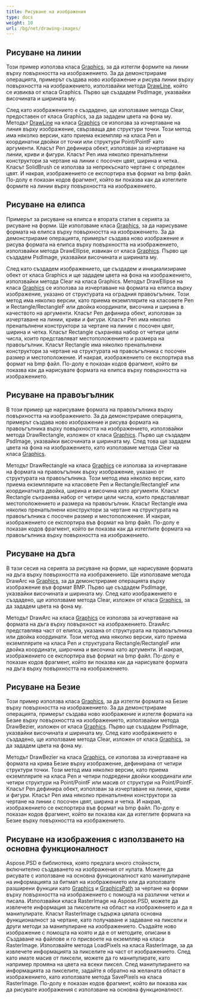 ```yaml
---
title: Рисуване на изображения
type: docs
weight: 10
url: /bg/net/drawing-images/
---
```


## **Рисуване на линии**
Този пример използва класа [Graphics](https://reference.aspose.com/psd/net/aspose.psd/graphics), за да изтегли формите на линии върху повърхността на изображението. За да демонстрираме операцията, примерът създава ново изображение и рисува линии върху повърхността на изображението, използвайки метода [DrawLine](https://reference.aspose.com/psd/net/aspose.psd/graphics/methods/drawline/index), който се извиква от класа Graphics. Първо ще създадем PsdImage, указвайки височината и ширината му.

След като изображението е създадено, ще използваме метода Clear, предоставен от класа Graphics, за да зададем цвета на фона му. Методът [DrawLine](https://reference.aspose.com/psd/net/aspose.psd/graphics/methods/drawline/index) на класа [Graphics](https://reference.aspose.com/psd/net/aspose.psd/graphics) се използва за изчертаване на линия върху изображение, свързваща две структури точки. Този метод има няколко версии, като приема екземпляр на класа Pen и координатни двойки от точки или структури Point/PointF като аргументи. Класът Pen дефинира обект, използван за изчертаване на линии, криви и фигури. Класът Pen има няколко пренапълнени конструктори за чертане на линии с посочен цвят, ширина и четка. Класът SolidBrush се използва за непрекъснато чертане с определен цвят. И накрая, изображението се експортира във формат на bmp файл. По-долу е показан кодов фрагмент, който ви показва как да изтеглите формите на линии върху повърхността на изображението.

## **Рисуване на елипса**
Примерът за рисуване на елипса е втората статия в серията за рисуване на форми. Ще използваме класа [Graphics](https://reference.aspose.com/psd/net/aspose.psd/graphics), за да нарисуваме формата на елипса върху повърхността на изображението. За да демонстрираме операцията, примерът създава ново изображение и рисува формата на елипса върху повърхността на изображението, използвайки метода DrawEllipse, извикан от класа [Graphics](https://reference.aspose.com/psd/net/aspose.psd/graphics). Първо ще създадем PsdImage, указвайки височината и ширината му.

След като създадем изображението, ще създадем и инициализираме обект от класа Graphics и ще зададем цвета на фона на изображението, използвайки метода Clear на класа Graphics. Методът DrawEllipse на класа [Graphics](https://reference.aspose.com/psd/net/aspose.psd/graphics) се използва за изчертаване на формата на елипса върху изображение, указано от структурата на оградния правоъгълник. Този метод има няколко версии, като приема екземплярите на класовете Pen и Rectangle/RectangleF или двойка координати, височина и ширина в качеството на аргументи. Класът Pen дефинира обект, използван за изчертаване на линии, криви и фигури. Класът Pen има няколко пренапълнени конструктори за чертане на линии с посочен цвят, ширина и четка. Класът Rectangle съхранява набор от четири цели числа, които представляват местоположението и размера на правоъгълник. Класът Rectangle има няколко пренапълнени конструктори за чертане на структурата на правоъгълника с посочен размер и местоположение. И накрая, изображението се експортира във формат на bmp файл. По-долу е показан кодов фрагмент, който ви показва как да нарисувате формата на елипса върху повърхността на изображението.

## **Рисуване на правоъгълник**
В този пример ще нарисуваме формата на правоъгълника върху повърхността на изображението. За да демонстрираме операцията, примерът създава ново изображение и рисува формата на правоъгълника върху повърхността на изображението, използвайки метода DrawRectangle, изложен от класа [Graphics](https://reference.aspose.com/psd/net/aspose.psd/graphics). Първо ще създадем PsdImage, указвайки височината и ширината му. След това ще зададем цвета на фона на изображението, като използваме метода Clear на класа [Graphics](https://reference.aspose.com/psd/net/aspose.psd/graphics).

Методът DrawRectangle на класа [Graphics](https://reference.aspose.com/psd/net/aspose.psd/graphics) се използва за изчертаване на формата на правоъгълник върху изображение, указано от структурата на правоъгълника. Този метод има няколко версии, като приема екземплярите на класовете Pen и Rectangle/RectangleF или координатната двойка, ширина и височина като аргументи. Класът Rectangle съхранява набор от четири цели числа, които представляват местоположението и размера на правоъгълник. Класът Rectangle има няколко пренапълнени конструктори за чертане на структурата на правоъгълника с посочен размер и местоположение. И накрая, изображението се експортира във формат на bmp файл. По-долу е показан кодов фрагмент, който ви показва как да изтеглите формата на правоъгълника върху повърхността на изображението.

## **Рисуване на дъга**
В тази сесия на серията за рисуване на форми, ще нарисуваме формата на дъга върху повърхността на изображението. Ще използваме метода DrawArc на [Graphics](https://reference.aspose.com/psd/net/aspose.psd/graphics), за да демонстрираме операцията върху изображение във формат BMP. Първо ще създадем PsdImage, указвайки височината и ширината му. След като изображението е създадено, ще използваме метода Clear, изложен от класа [Graphics](https://reference.aspose.com/psd/net/aspose.psd/graphics), за да зададем цвета на фона му.

Методът DrawArc на класа [Graphics](https://reference.aspose.com/psd/net/aspose.psd/graphics) се използва за изчертаване на формата на дъга върху повърхност на изображението. DrawArc представлява част от елипса, указана от структурата на правоъгълника или двойка координати. Този метод има няколко версии, като приема екземплярите на класа Pen и структурата Rectangle/RectangleF или двойка координати, широчина и височина като аргументи. И накрая, изображението се експортира във формат на bmp файл. По-долу е показан кодов фрагмент, който ви показва как да нарисувате формата на дъга върху повърхността на изображението.

## **Рисуване на Безие**
Този пример използва класа [Graphics](https://reference.aspose.com/psd/net/aspose.psd/graphics), за да изтегли формата на Безие върху повърхността на изображението. За да демонстрираме операцията, примерът създава ново изображение и изтегля формата на Безие върху повърхността на изображението, използвайки метода DrawBezier, изложен от класа [Graphics](https://reference.aspose.com/psd/net/aspose.psd/graphics). Първо ще създадем PsdImage, указвайки височината и ширината му. След като изображението е създадено, ще използваме метода Clear, изложен от класа [Graphics](https://reference.aspose.com/psd/net/aspose.psd/graphics), за да зададем цвета на фона му.

Методът DrawBezier на класа [Graphics](https://reference.aspose.com/psd/net/aspose.psd/graphics), се използва за изчертаване на формата на крива Безие върху изображение, дефинирана от четири структури точки. Този метод има няколко версии, като приема екземплярите на класа Pen и четири подредени двойки координати или четири структури на Point/PointF или масив от структури на Point/PointF. Класът Pen дефинира обект, използван за изчертаване на линии, криви и фигури. Класът Pen има няколко пренапълнени конструктори за чертане на линии с посочен цвят, ширина и четка. И накрая, изображението се експортира във формат на bmp файл. По-долу е показан кодов фрагмент, който ви показва как да изтеглите формата на Безие върху повърхността на изображението.

## **Рисуване на изображения с използването на основна функционалност**
Aspose.PSD е библиотека, която предлага много стойности, включително създаването на изображения от нулата. Можете да рисувате с използване на основна функционалност като манипулиране на информацията за битмап на изображението или да използвате разширени функции като [Graphics](https://reference.aspose.com/psd/net/aspose.psd/graphics) и [GraphicsPath](https://reference.aspose.com/psd/net/aspose.psd/graphicspath) за чертане на форми върху повърхността на изображението с помощта на различни четки и писала. Използвайки класа RasterImage на Aspose.PSD, можете да извлечете информация за пикселите на област на изображението и да я манипулирате. Класът RasterImage съдържа цялата основна функционалност за чертане, като получаване и задаване на пиксели и други методи за манипулиране на изображението. Създайте ново изображение с помощта на която и да е от методите, описани в Създаване на файлове и го присвоете на екземпляр на класа RasterImage. Използвайте метода LoadPixels на класа RasterImage, за да извлечете информацията за пикселите на част от изображението. След като имате масив от пиксели, можете да го манипулирате, като например промяна на цвета на всеки пиксел. След манипулирането на информацията за пикселите, задайте я обратно на желаната област в изображението, като използвате метода SavePixels на класа RasterImage. По-долу е показан кодов фрагмент, който ви показва как да рисувате изображения с използване на основна функционалност.